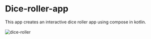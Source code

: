 # Dice-roller-app
This app creates an interactive dice roller app using compose in kotlin.
<br />
<br />
![dice-roller](https://user-images.githubusercontent.com/57290556/223148971-4f153d9e-5633-44f7-8fcd-6d75e02138f0.PNG)
